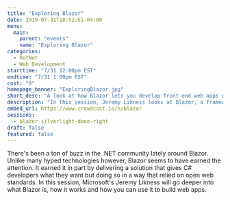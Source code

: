 ```yaml
---
title: "Exploring Blazor"
date: 2019-07-31T18:52:51-04:00
menu:
  main:
    parent: "events"
    name: "Exploring Blazor"
categories:
  - DotNet
  - Web Development
starttime: "7/31 12:00pm EST"
endtime: "7/31 1:00pm EST"
cost: "0"
homepage_banner: "ExploringBlazor.jpg"
short_desc: "A look at how Blazor lets you develop front-end web apps using C# with Jeremy Likness."
description: "In this session, Jeremy Likness looks at Blazor, a framework for building Single Page Applications using WebAssembly to bring .NET apps to your browser."
embed_url: https://www.crowdcast.io/e/blazor
sessions:
  - blazor-silverlight-done-right
draft: false
featured: false
---
```


There's been a ton of buzz in the .NET community lately around Blazor. Unlike many hyped technologies however, Blazor seems to have earned the attention. It earned it in part by delivering a solution that gives C# developers what they want but doing so in a way that relied on open web standards. In this session, Microsoft's Jeremy Likness will go deeper into what Blazor is, how it works and how you can use it to build web apps.